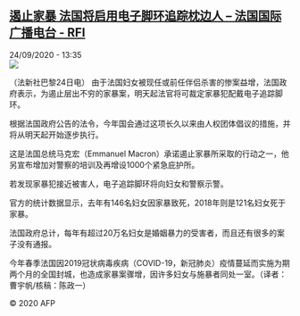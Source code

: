 <!--1600952118000-->
[遏止家暴  法国将启用电子脚环追踪枕边人 – 法国国际广播电台 - RFI](http://www.rfi.fr//cn/contenu/20200924-%E9%81%8F%E6%AD%A2%E5%AE%B6%E6%9A%B4-%E6%B3%95%E5%9B%BD%E5%B0%86%E5%90%AF%E7%94%A8%E7%94%B5%E5%AD%90%E8%84%9A%E7%8E%AF%E8%BF%BD%E8%B8%AA%E6%9E%95%E8%BE%B9%E4%BA%BA)
------

<div>24/09/2020 - 13:35</div><img src="https://s.rfi.fr/media/display/ebfe76f6-fe5d-11ea-8c39-005056bf87d6/w:310/p:16x9/int0013b.200924193502.jpg"><div class="t-content__body u-clearfix"><p>（法新社巴黎24日电）    由于法国妇女被现任或前任伴侣杀害的惨案益增，法国政府表示，为遏止层出不穷的家暴案，明天起法官将可裁定家暴犯配戴电子追踪脚环。</p><p>    根据法国政府公告的法令，今年国会通过这项长久以来由人权团体倡议的措施，并将从明天起开始逐步执行。</p><p>    这是法国总统马克宏（Emmanuel Macron）承诺遏止家暴所采取的行动之一，他另宣布增加对警察的培训及再增设1000个紧急庇护所。</p><p>    若发现家暴犯接近被害人，电子追踪脚环将向妇女和警察示警。</p><p>    官方的统计数据显示，去年有146名妇女因家暴致死，2018年则是121名妇女死于家暴。</p><p>    法国政府总计，每年有超过20万名妇女是婚姻暴力的受害者，而且还有很多的案子没有通报。</p><p>    今年春季法国因2019冠状病毒疾病（COVID-19，新冠肺炎）疫情蔓延而实施为期两个月的全国封城，也造成家暴案骤增，因许多妇女与施暴者同处一室。（译者：曹宇帆/核稿：陈政一）</p><p class="t-copyright">© 2020 AFP</p>        </div>
